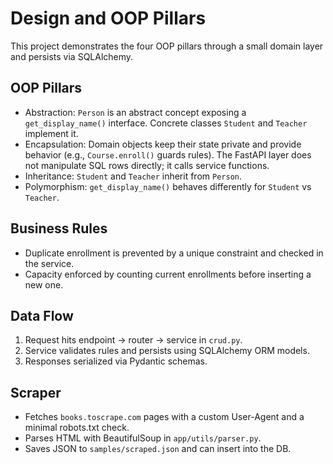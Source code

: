 # Design and OOP Pillars

This project demonstrates the four OOP pillars through a small domain layer and persists via SQLAlchemy.

## OOP Pillars
- Abstraction: `Person` is an abstract concept exposing a `get_display_name()` interface. Concrete classes `Student` and `Teacher` implement it.
- Encapsulation: Domain objects keep their state private and provide behavior (e.g., `Course.enroll()` guards rules). The FastAPI layer does not manipulate SQL rows directly; it calls service functions.
- Inheritance: `Student` and `Teacher` inherit from `Person`.
- Polymorphism: `get_display_name()` behaves differently for `Student` vs `Teacher`.

## Business Rules
- Duplicate enrollment is prevented by a unique constraint and checked in the service.
- Capacity enforced by counting current enrollments before inserting a new one.

## Data Flow
1. Request hits endpoint -> router -> service in `crud.py`.
2. Service validates rules and persists using SQLAlchemy ORM models.
3. Responses serialized via Pydantic schemas.

## Scraper
- Fetches `books.toscrape.com` pages with a custom User-Agent and a minimal robots.txt check.
- Parses HTML with BeautifulSoup in `app/utils/parser.py`.
- Saves JSON to `samples/scraped.json` and can insert into the DB.
